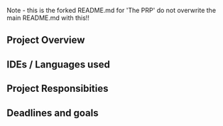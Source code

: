 Note - this is the forked README.md for 'The PRP' do not overwrite the main README.md with this!!

## Project Overview


## IDEs / Languages used


## Project Responsibities


## Deadlines and goals

